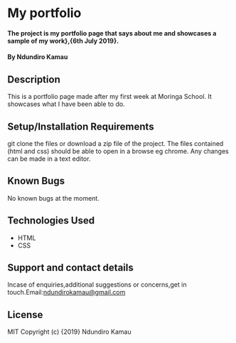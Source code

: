 # My portfolio
#### The project is my portfolio page that says about me and showcases a sample of my work},{6th July 2019}.
#### By Ndundiro Kamau
## Description
This is a portfolio page made after my first week at Moringa School. It showcases what I have been able to do.

## Setup/Installation Requirements
git  clone the files
or download a zip file of the project.
The files contained (html and css) should be able to open in a browse eg chrome.
Any changes can be made in a text editor. 
## Known Bugs
 No known bugs at the moment. 

## Technologies Used
* HTML
* CSS

## Support and contact details
Incase of enquiries,additional suggestions or concerns,get in touch.Email:ndundirokamau@gmail.com 

## License
 MIT Copyright (c) {2019} Ndundiro Kamau 